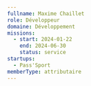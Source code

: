 ```yaml
---
fullname: Maxime Chaillet
role: Développeur
domaine: Développement
missions:
  - start: 2024-01-22
    end: 2024-06-30
    status: service
startups:
  - Pass'Sport
memberType: attributaire
---
```


